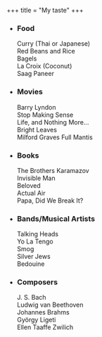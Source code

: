 +++
title = "My taste"
+++
- ### Food
    Curry (Thai or Japanese) \
    Red Beans and Rice \
    Bagels \
    La Croix (Coconut) \
    Saag Paneer
- ### Movies
    Barry Lyndon \
    Stop Making Sense \
    Life, and Nothing More... \
    Bright Leaves \
    Milford Graves Full Mantis
- ### Books
    The Brothers Karamazov \
    Invisible Man \
    Beloved \
    Actual Air \
    Papa, Did We Break It?
- ### Bands/Musical Artists
    Talking Heads \
    Yo La Tengo \
    Smog \
    Silver Jews \
    Bedouine 
- ### Composers
    J. S. Bach \
    Ludwig van Beethoven \
    Johannes Brahms \
    György Ligeti \
    Ellen Taaffe Zwilich
